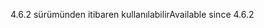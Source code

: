 <span data-ttu-id="e9c32-101">4.6.2 sürümünden itibaren kullanılabilir</span><span class="sxs-lookup"><span data-stu-id="e9c32-101">Available since 4.6.2</span></span>